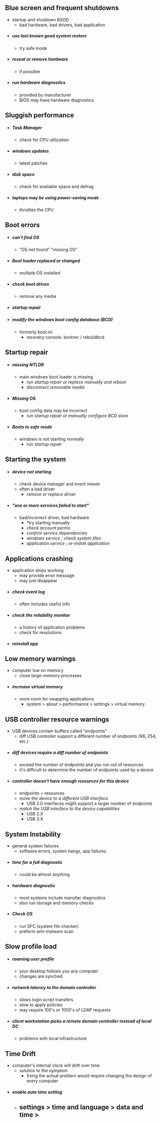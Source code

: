 ## Blue screen and frequent shutdowns
- startup and shutdown BSOD
	- bad hardware, bad drivers, bad application 
- ##### use last known good system restore
	- try safe mode
- ##### reseat or remove hardware
	- if possible
- ##### run hardware diagnostics
	- provided by manufacturer
	- BIOS may have hardware diagnostics

## Sluggish performance
- ##### Task Manager
	- check for CPU utilization 
- ##### windows updates
	- latest patches
- ##### disk space
	- check for available space and defrag
- ##### laptops may be using power-saving mode
	- throttles the CPU

## Boot errors
- ##### can't find OS
	- "OS not found" "missing OS"
- ##### Boot loader replaced or changed
	- multiple OS installed
- ##### check boot drives
	- remove any media
- ##### startup repair
- ##### modify the windows boot config database (BCD)
	- formerly boot.ini
		- recovery console: bootrec / rebuildbcd

## Startup repair
- ##### missing NTLDR
	- main windows boot loader is missing 
		- *run startup repair or replace manually and reboot*
		- *disconnect removable media*
- ##### Missing OS
	- boot config data may be incorrect
		- r*un startup repair or manually configure BCD store*
- ##### Boots to safe mode
	- windows is not starting normally 
		- *run startup repair*

## Starting the system
- ##### device not starting
	- check device manager and event viewer
	- often a bad driver
		- *remove or replace driver*
- ##### "one or more services failed to start"
	- bad/incorrect driver, bad hardware
		- *try starting manually
		- *check account perms*
		- *confirm service dependencies*
		- *windows service ; check system files*
		- *application service ; re-install application* 

## Applications crashing
- application stops working
	- may provide error message
	- may just disappear
- ##### check event log
	- often includes useful info 
- ##### check the reliability monitor
	- a history of application problems
	- check for resolutions
- ##### reinstall app

## Low memory warnings
- computer low on memory
	- close large-memory processes
- ##### increase virtual memory
	- more room for swapping applications
		- system > about > performance > settings > virtual memory 

## USB controller resource warnings
- USB devices contain buffers called "endpoints"
	- diff USB controller support a different number of endpoints (96, 254, etc.)
- ##### diff devices require a diff number of endpoints
	- exceed the number of endpoints and you run out of resources
	- it's difficult to determine the number of endpoints used by a device
- ##### controller doesn't have enough resources for this device
	- endpoints = resources
	- *move the device to a different USB interface*
		- USB 2.0 interfaces might support a larger number of endpoints
	- *match the USB interface to the device capabilities*
		- USB 2.X
		- USB 3.X

## System Instability 
- general system failures
	- software errors, system hangs, app failures
- ##### time for a full diagnostic
	- could be almost anything
- ##### hardware diagnostic 
	- most systems include manufac diagnostics
	- also run storage and memory checks
- ##### Check OS
	- run SFC (system file checker)
	- preform anti-malware scan

## Slow profile load
- ##### roaming user profile
	- your desktop follows you any computer
	- changes are synched
- ##### network latency to the domain controller
	- slows login script transfers
	- slow to apply policies
	- may require 100's or 1000's of LDAP requests
- ##### client workstation picks a remote domain controller instead of local DC
	- problems with local infrastructure

## Time Drift
- computer's internal clock will drift over time 
	- solution to the symptom
		- fixing the actual problem would require changing the design of every computer
- ##### enable auto time setting
	- settings > time and language > data and time > 
		- 